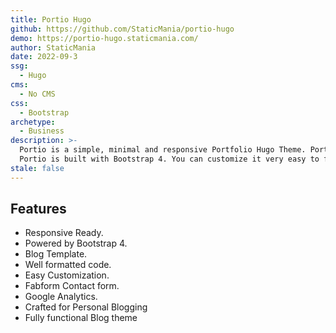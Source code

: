 ```yaml
---
title: Portio Hugo
github: https://github.com/StaticMania/portio-hugo
demo: https://portio-hugo.staticmania.com/
author: StaticMania
date: 2022-09-3
ssg:
  - Hugo
cms:
  - No CMS
css:
  - Bootstrap
archetype:
  - Business
description: >-
  Portio is a simple, minimal and responsive Portfolio Hugo Theme. Portio is well organized, well-formatted and named accordingly so it’s easy to change any and all of the design.
  Portio is built with Bootstrap 4. You can customize it very easy to fit your needs.
stale: false
---
```


## Features

* Responsive Ready.
* Powered by Bootstrap 4.
* Blog Template.
* Well formatted code.
* Easy Customization.
* Fabform Contact form.
* Google Analytics.
* Crafted for Personal Blogging
* Fully functional Blog theme
